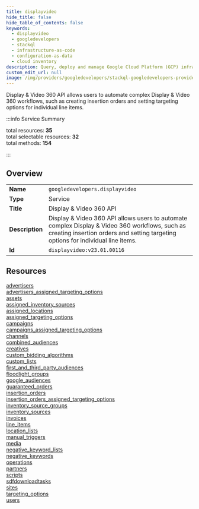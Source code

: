 ```yaml
---
title: displayvideo
hide_title: false
hide_table_of_contents: false
keywords:
  - displayvideo
  - googledevelopers
  - stackql
  - infrastructure-as-code
  - configuration-as-data
  - cloud inventory
description: Query, deploy and manage Google Cloud Platform (GCP) infrastructure and resources using SQL
custom_edit_url: null
image: /img/providers/googledevelopers/stackql-googledevelopers-provider-featured-image.png
---
```

Display & Video 360 API allows users to automate complex Display & Video 360 workflows, such as creating insertion orders and setting targeting options for individual line items.  
    
:::info Service Summary

<div class="row">
<div class="providerDocColumn">
<span>total resources:&nbsp;<b>35</b></span><br />
<span>total selectable resources:&nbsp;<b>32</b></span><br />
<span>total methods:&nbsp;<b>154</b></span><br />
</div>
</div>

:::

## Overview
<table><tbody>
<tr><td><b>Name</b></td><td><code>googledevelopers.displayvideo</code></td></tr>
<tr><td><b>Type</b></td><td>Service</td></tr>
<tr><td><b>Title</b></td><td>Display & Video 360 API</td></tr>
<tr><td><b>Description</b></td><td>Display & Video 360 API allows users to automate complex Display & Video 360 workflows, such as creating insertion orders and setting targeting options for individual line items.</td></tr>
<tr><td><b>Id</b></td><td><code>displayvideo:v23.01.00116</code></td></tr>
</tbody></table>

## Resources
<div class="row">
<div class="providerDocColumn">
<a href="/providers/googledevelopers/displayvideo/advertisers/">advertisers</a><br />
<a href="/providers/googledevelopers/displayvideo/advertisers_assigned_targeting_options/">advertisers_assigned_targeting_options</a><br />
<a href="/providers/googledevelopers/displayvideo/assets/">assets</a><br />
<a href="/providers/googledevelopers/displayvideo/assigned_inventory_sources/">assigned_inventory_sources</a><br />
<a href="/providers/googledevelopers/displayvideo/assigned_locations/">assigned_locations</a><br />
<a href="/providers/googledevelopers/displayvideo/assigned_targeting_options/">assigned_targeting_options</a><br />
<a href="/providers/googledevelopers/displayvideo/campaigns/">campaigns</a><br />
<a href="/providers/googledevelopers/displayvideo/campaigns_assigned_targeting_options/">campaigns_assigned_targeting_options</a><br />
<a href="/providers/googledevelopers/displayvideo/channels/">channels</a><br />
<a href="/providers/googledevelopers/displayvideo/combined_audiences/">combined_audiences</a><br />
<a href="/providers/googledevelopers/displayvideo/creatives/">creatives</a><br />
<a href="/providers/googledevelopers/displayvideo/custom_bidding_algorithms/">custom_bidding_algorithms</a><br />
<a href="/providers/googledevelopers/displayvideo/custom_lists/">custom_lists</a><br />
<a href="/providers/googledevelopers/displayvideo/first_and_third_party_audiences/">first_and_third_party_audiences</a><br />
<a href="/providers/googledevelopers/displayvideo/floodlight_groups/">floodlight_groups</a><br />
<a href="/providers/googledevelopers/displayvideo/google_audiences/">google_audiences</a><br />
<a href="/providers/googledevelopers/displayvideo/guaranteed_orders/">guaranteed_orders</a><br />
<a href="/providers/googledevelopers/displayvideo/insertion_orders/">insertion_orders</a><br />
</div>
<div class="providerDocColumn">
<a href="/providers/googledevelopers/displayvideo/insertion_orders_assigned_targeting_options/">insertion_orders_assigned_targeting_options</a><br />
<a href="/providers/googledevelopers/displayvideo/inventory_source_groups/">inventory_source_groups</a><br />
<a href="/providers/googledevelopers/displayvideo/inventory_sources/">inventory_sources</a><br />
<a href="/providers/googledevelopers/displayvideo/invoices/">invoices</a><br />
<a href="/providers/googledevelopers/displayvideo/line_items/">line_items</a><br />
<a href="/providers/googledevelopers/displayvideo/location_lists/">location_lists</a><br />
<a href="/providers/googledevelopers/displayvideo/manual_triggers/">manual_triggers</a><br />
<a href="/providers/googledevelopers/displayvideo/media/">media</a><br />
<a href="/providers/googledevelopers/displayvideo/negative_keyword_lists/">negative_keyword_lists</a><br />
<a href="/providers/googledevelopers/displayvideo/negative_keywords/">negative_keywords</a><br />
<a href="/providers/googledevelopers/displayvideo/operations/">operations</a><br />
<a href="/providers/googledevelopers/displayvideo/partners/">partners</a><br />
<a href="/providers/googledevelopers/displayvideo/scripts/">scripts</a><br />
<a href="/providers/googledevelopers/displayvideo/sdfdownloadtasks/">sdfdownloadtasks</a><br />
<a href="/providers/googledevelopers/displayvideo/sites/">sites</a><br />
<a href="/providers/googledevelopers/displayvideo/targeting_options/">targeting_options</a><br />
<a href="/providers/googledevelopers/displayvideo/users/">users</a><br />
</div>
</div>
